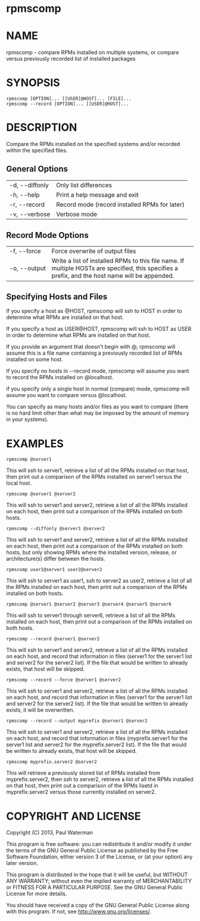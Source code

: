 rpmscomp
========

NAME
====
rpmscomp - compare RPMs installed on multiple systems, or compare versus previously recorded list of installed packages

SYNOPSIS
========

    rpmscomp [OPTION]... [[USER]@HOST]... [FILE]...
    rpmscomp --record [OPTION]... [[USER]@HOST]...


DESCRIPTION
===========
Compare the RPMs installed on the specified systems and/or recorded within the
specified files.

General Options
---------------

<table>
<tr><td nowrap>-d, --diffonly</td><td>Only list differences</td><tr>
<tr><td nowrap>-h, --help</td><td> Print a help message and exit</td><tr>
<tr><td nowrap>-r, --record</td><td>Record mode (record installed RPMs for later)</td><tr>
<tr><td nowrap>-v, --verbose</td><td>Verbose mode</td><tr>
</table>

Record Mode Options
-------------------

<table>
<tr><td nowrap>-f, --force</td><td>Force overwrite of output files</td><tr>
<tr><td nowrap>-o, --output</td><td>Write a list of installed RPMs to this file name. If multiple HOSTs are specified, this specifies a prefix, and the host name will be appended.</td><tr>
</table>

Specifying Hosts and Files
--------------------------
If you specify a host as @HOST, rpmscomp will ssh to HOST in order to determine what RPMs are installed on that host.

If you specify a host as USER@HOST, rpmscomp will ssh to HOST as USER in order to determine what RPMs are installed on that host.

If you provide an argument that doesn't begin with @, rpmscomp will assume this is a file name containing a previously recorded list of RPMs installed on some host.

If you specify no hosts in --record mode, rpmscomp will assume you want to record the RPMs installed on @localhost.

if you specify only a single host in normal (compare) mode, rpmscomp will assume you want to compare versus @localhost.

You can specify as many hosts and/or files as you want to compare (there is no hard limit other than what may be imposed by the amount of memory in your systems).

EXAMPLES
========

    rpmscomp @server1

This will ssh to server1, retrieve a list of all the RPMs installed on that host, then print out a comparison of the RPMs installed on server1 versus the local host.

    rpmscomp @server1 @server2

This will ssh to server1 and server2, retrieve a list of all the RPMs installed on each host, then print out a comparison of the RPMs installed on both hosts.

    rpmscomp --diffonly @server1 @server2

This will ssh to server1 and server2, retrieve a list of all the RPMs installed on each host, then print out a comparison of the RPMs installed on both hosts, but only
showing RPMs where the installed version, release, or architecture(s) differ between the hosts.

    rpmscomp user1@server1 user2@server2

This will ssh to server1 as user1, ssh to server2 as user2, retrieve a list of all the RPMs installed on each host, then print out a comparison of the RPMs installed on both hosts.

    rpmscomp @server1 @server2 @server3 @server4 @server5 @server6

This will ssh to server1 through server6, retrieve a list of all the RPMs installed on each host, then print out a comparison of the RPMs installed on both hosts.

    rpmscomp --record @server1 @server2

This will ssh to server1 and server2, retrieve a list of all the RPMs installed on each host, and record that information in files (server1 for the server1 list and
server2 for the server2 list). If the file that would be written to already exists, that host will be skipped.

    rpmscomp --record --force @server1 @server2

This will ssh to server1 and server2, retrieve a list of all the RPMs installed on each host, and record that information in files (server1 for the server1 list and
server2 for the server2 list). If the file that would be written to already exists, it will be overwritten.

    rpmscomp --record --output myprefix @server1 @server2

This will ssh to server1 and server2, retrieve a list of all the RPMs installed on each host, and record that information in files (myprefix.server1 for the server1 list and
server2 for the myprefix.server2 list). If the file that would be written to already exists, that host will be skipped.

    rpmscomp myprefix.server2 @server2
    
This will retrieve a previously stored list of RPMs installed from myprefix.server2, then ssh to server2, retrieve a list of all the RPMs installed on that host, then
print out a comparison of the RPMs lisetd in myprefix.server2 versus those currently installed on server2.


COPYRIGHT AND LICENSE
=====================
Copyright (C) 2013, Paul Waterman

This program is free software: you can redistribute it and/or modify it
under the terms of the GNU General Public License as published by the Free
Software Foundation, either version 3 of the License, or (at your option)
any later version.

This program is distributed in the hope that it will be useful, but WITHOUT
ANY WARRANTY; without even the implied warranty of MERCHANTABILITY or
FITNESS FOR A PARTICULAR PURPOSE.  See the GNU General Public License for
more details.

You should have received a copy of the GNU General Public License along with
this program.  If not, see <http://www.gnu.org/licenses/>.
